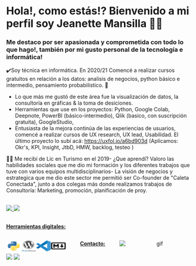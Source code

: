 # Hola!, como estás!? Bienvenido a mi perfil soy Jeanette Mansilla 👩‍💻

### Me destaco por ser apasionada y comprometida con todo lo que hago!, también por mi gusto personal de la tecnología e informática! 
✔️Soy técnica en informática. En 2020/21 Comencé a realizar cursos gratuitos en relación a los datos: analisis de negocios, python básico e intermedio, pensamiento probabilistico. 🚀 
- Lo que más me gustó de este área fue la visualización de datos, la consultoría en gráficas & la toma de desiciones.
- Herramientas que use en los proyectos: Python, Google Colab, Deepnote, PowerBI (básico-intermedio), Qlik (basico, con suscripción gratuita), GoogleStudio, 
- Entusiasta de la mejora continúa de las experiencias de usuarios, comencé a realizar cursos de UX research, UX lead, Usabilidad. 
El último proyecto lo subí acá: https://uxfol.io/a6bd903d (Aplicamos: Okr's, KPI, Insight, JtbD, HMW, backlog, testeo )

👩‍🎓 Me recibí de Lic en Turismo en el 2019- ¿Que aprendí? 
Valoro las habilidades sociales que me dio mi formación y los diferentes trabajos que tuve con varios equipos multidisciplinarios- La visión de negocios y estrategica que me dio este sector me permitió ser Co-founder de "Caleta Conectada", junto a dos colegas más donde realizamos trabajos de Consultoría: Marketing, promoción, planificación de proy. 


<div style="display: inline_block"><br>
  <a href="https://github.com/Jeanette22">
  <img height="150em" src="https://github-readme-stats.vercel.app/api?username=Jeanette22&show_icons=true&theme=Gradient&include_all_commits=true&count_private=true"/>
  <img height="150em" src="https://github-readme-stats.vercel.app/api/top-langs/?username=Jeanette22&layout=compact&langs_count=7&theme=Gradient"/>
</div>

##

#### Herramientas digitales: 

<div align="center">
  
  <img align="left" alt="Rafa-Python" height="30" width="40" src="https://raw.githubusercontent.com/devicons/devicon/master/icons/python/python-original.svg">         
  <img align="left" alt="Wordpress" height="30" width="40" src="https://github.com/devicons/devicon/blob/master/icons/wordpress/wordpress-original.svg">
  <img align="left" alt="Vscode" height="30" width="40" src="https://github.com/devicons/devicon/blob/master/icons/vscode/vscode-original.svg">
  <img align="left" alt="Markdown" height="30" width="40" src="https://github.com/devicons/devicon/blob/master/icons/markdown/markdown-original.svg">
  <img align="right"alt="gif" height="100" width="200" src="https://media.giphy.com/media/l2R09a5L5Bb6ppV7y/giphy.gif">

  
  
 ##
 ##
 ##
 
 #### Contacto:  
</div> 
 <a href = "mailto:leticiajmansilla@gmail.com"><img src="https://img.shields.io/badge/-Gmail-%23333?style=for-the-badge&logo=gmail&logoColor=white" target="_blank"></a>
 <a href="https://www.linkedin.com/in/leticiajmansillacrd" target="_blank"><img src="https://img.shields.io/badge/-LinkedIn-%230077B5?style=for-the-badge&logo=linkedin&logoColor=white" target="_blank"></a> 

</div>
